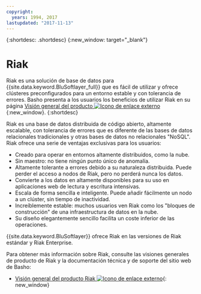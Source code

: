 ```yaml
---
copyright:
  years: 1994, 2017
lastupdated: "2017-11-13"
---
```


{:shortdesc: .shortdesc}
{:new_window: target="_blank"}

# Riak

Riak es una solución de base de datos para {{site.data.keyword.BluSoftlayer_full}} que es fácil de utilizar y ofrece clústeres preconfigurados para un entorno estable y con tolerancia de errores. Basho presenta a los usuarios los beneficios de utilizar Riak en su página [Visión general del producto ![Icono de enlace externo](../../icons/launch-glyph.svg "Icono de enlace externo")](http://basho.com/products/riak-overview/){:new_window}.
{:shortdesc}

Riak es una base de datos distribuida de código abierto, altamente escalable, con tolerancia de errores que es diferente de las bases de datos relacionales tradicionales y otras bases de datos no relacionales "NoSQL". Riak ofrece una serie de ventajas exclusivas para los usuarios:

* Creado para operar en entornos altamente distribuidos, como la nube.
* Sin maestro: no tiene ningún punto único de anomalía.
* Altamente tolerante a errores debido a su naturaleza distribuida. Puede perder el acceso a nodos de Riak, pero no perderá nunca los datos.
* Convierte a los datos en altamente disponibles para su uso en aplicaciones web de lectura y escritura intensivas.
* Escala de forma sencilla e inteligente. Puede añadir fácilmente un nodo a un clúster, sin tiempo de inactividad.
* Increíblemente estable: muchos usuarios ven Riak como los "bloques de construcción" de una infraestructura de datos en la nube.
* Su diseño elegantemente sencillo facilita un coste inferior de las operaciones.

{{site.data.keyword.BluSoftlayer}} ofrece Riak en las versiones de Riak estándar y Riak Enterprise.

Para obtener más información sobre Riak, consulte las visiones generales de producto de Riak y la documentación técnica y de soporte del sitio web de Basho:

* [Visión general del producto Riak ![Icono de enlace externo](../../icons/launch-glyph.svg "Icono de enlace externo")](http://basho.com/products/riak-overview/){: new_window}

